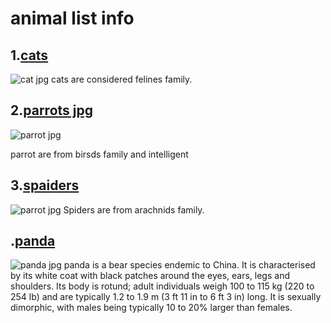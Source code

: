 # animal list info
## 1.[cats](./cats.md)
![cat jpg](https://upload.wikimedia.org/wikipedia/commons/7/74/A-Cat.jpg)
cats are considered felines family.
## 2.[parrots jpg](./parrots.md)
![parrot jpg](https://upload.wikimedia.org/wikipedia/commons/thumb/6/6d/Blue-and-Yellow-Macaw.jpg/320px-Blue-and-Yellow-Macaw.jpg)

parrot are from birsds family and intelligent 
## 3.[spaiders](./spider.md)
![parrot jpg](https://upload.wikimedia.org/wikipedia/commons/thumb/2/26/Araneae3.jpg/800px-Araneae3.jpg)
Spiders are from arachnids family.

## .[panda](./panda.md)
![panda jpg](https://upload.wikimedia.org/wikipedia/commons/thumb/0/0f/Grosser_Panda.JPG/1280px-Grosser_Panda.JPG)
panda is a bear species endemic to China. It is characterised by its white coat with black patches around the eyes, ears, legs and shoulders. Its body is rotund; adult individuals weigh 100 to 115 kg (220 to 254 lb) and are typically 1.2 to 1.9 m (3 ft 11 in to 6 ft 3 in) long. It is sexually dimorphic, with males being typically 10 to 20% larger than females.


